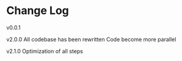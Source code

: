 # Change Log

v0.0.1

v2.0.0
All codebase has been rewritten
Code become more parallel

v2.1.0
Optimization of all steps
